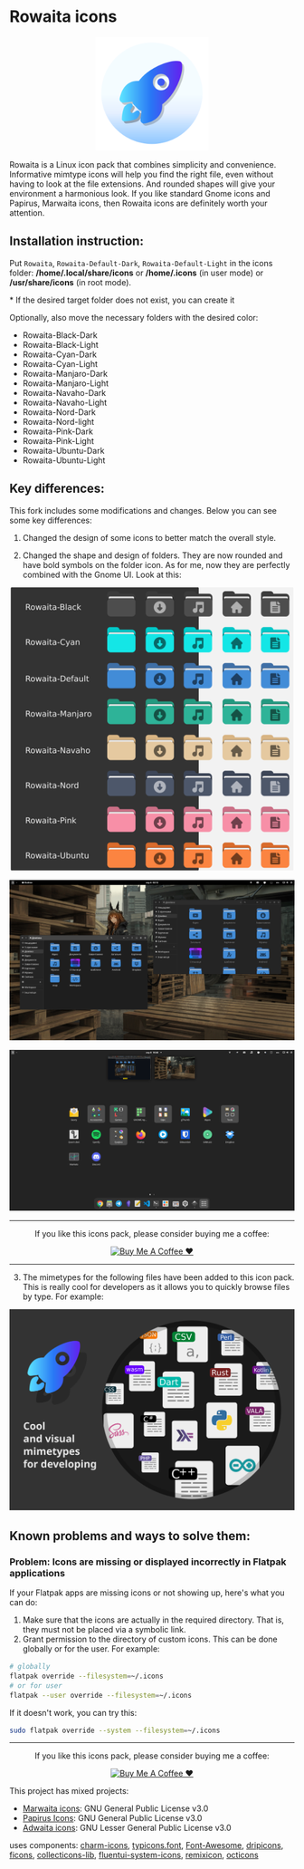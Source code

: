# Rowaita icons

<p align="center">
    <img width=200 height=200 src="logo.png" alt="Logo">
</p>

Rowaita is a Linux icon pack that combines simplicity and convenience. Informative mimtype icons will help you find the right file, even without having to look at the file extensions. And rounded shapes will give your environment a harmonious look. If you like standard Gnome icons and Papirus, Marwaita icons, then Rowaita icons are definitely worth your attention. 

## Installation instruction:

Put `Rowaita`, `Rowaita-Default-Dark`, `Rowaita-Default-Light` in the icons folder:
**/home/.local/share/icons** or **/home/.icons** (in user mode) or **/usr/share/icons** (in root mode).

\* If the desired target folder does not exist, you can create it

Optionally, also move the necessary folders with the desired color:
- Rowaita-Black-Dark
- Rowaita-Black-Light
- Rowaita-Cyan-Dark
- Rowaita-Cyan-Light
- Rowaita-Manjaro-Dark
- Rowaita-Manjaro-Light
- Rowaita-Navaho-Dark
- Rowaita-Navaho-Light
- Rowaita-Nord-Dark
- Rowaita-Nord-light
- Rowaita-Pink-Dark
- Rowaita-Pink-Light
- Rowaita-Ubuntu-Dark
- Rowaita-Ubuntu-Light

## Key differences:

This fork includes some modifications and changes. Below you can see some key differences:

1) Changed the design of some icons to better match the overall style.

2) Changed the shape and design of folders. They are now rounded and have bold symbols on the folder icon. As for me, now they are perfectly combined with the Gnome UI. Look at this:

<p align="center">
    <img width=500 src="img/screenshot2.png" alt="Screenshot of folders icons">
</p>

<p align="center">
    <img src="img/screenshot1.png" alt="Screenshot of folders icons on desktop">
</p>

<p align="center">
    <img src="img/screenshot3.png" alt="Screenshot of icons on desktop">
</p>

___

<p align="center"> 
If you like this icons pack, please consider buying me a coffee:
</p>

<p align="center"> <a href="https://www.buymeacoffee.com/yppppl" target="_blank"><img src="https://cdn.buymeacoffee.com/buttons/default-yellow.png" alt="Buy Me A Coffee ❤️" height="41"></a> </p>

___

3) The mimetypes for the following files have been added to this icon pack. This is really cool for developers as it allows you to quickly browse files by type. For example:

<p align="center">
    <img src="img/icons_preview_11.png" alt="Mimetypes preview">
</p>

## Known problems and ways to solve them:
### Problem: Icons are missing or displayed incorrectly in Flatpak applications
If your Flatpak apps are missing icons or not showing up, here's what you can do:
1) Make sure that the icons are actually in the required directory. That is, they must not be placed via a symbolic link.
2) Grant permission to the directory of custom icons. This can be done globally or for the user. For example: 
```bash
# globally
flatpak override --filesystem=~/.icons
# or for user
flatpak --user override --filesystem=~/.icons
```
If it doesn't work, you can try this:
```bash
sudo flatpak override --system --filesystem=~/.icons
```
___

<p align="center"> 
If you like this icons pack, please consider buying me a coffee:
</p>

<p align="center"> <a href="https://www.buymeacoffee.com/yppppl" target="_blank"><img src="https://cdn.buymeacoffee.com/buttons/default-yellow.png" alt="Buy Me A Coffee ❤️" height="41"></a> </p>

This project has mixed projects:

- [Marwaita icons](https://github.com/darkomarko42/Marwaita-Icons): GNU General Public License v3.0
- [Papirus Icons](https://github.com/PapirusDevelopmentTeam/papirus-icon-theme): GNU General Public License v3.0
- [Adwaita icons](https://gitlab.gnome.org/GNOME/adwaita-icon-theme): GNU Lesser General Public License v3.0

uses components:
[charm-icons](https://github.com/jaynewey/charm-icons), [typicons.font](https://github.com/stephenhutchings/typicons.font), [Font-Awesome](https://github.com/FortAwesome/Font-Awesome), [dripicons](https://github.com/amitjakhu/dripicons), [ficons](https://github.com/fiction-com/ficons), [collecticons-lib](https://github.com/developmentseed/collecticons-lib), [fluentui-system-icons](https://github.com/microsoft/fluentui-system-icons), [remixicon](https://github.com/Remix-Design/remixicon), [octicons](https://github.com/primer/octicons)
